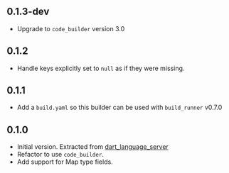 ## 0.1.3-dev

- Upgrade to `code_builder` version 3.0

## 0.1.2

- Handle keys explicitly set to `null` as if they were missing.

## 0.1.1

- Add a `build.yaml` so this builder can be used with `build_runner` v0.7.0

## 0.1.0

- Initial version. Extracted from
  [dart_language_server](https://github.com/natebosch/dart_language_server)
- Refactor to use `code_builder`.
- Add support for Map type fields.
